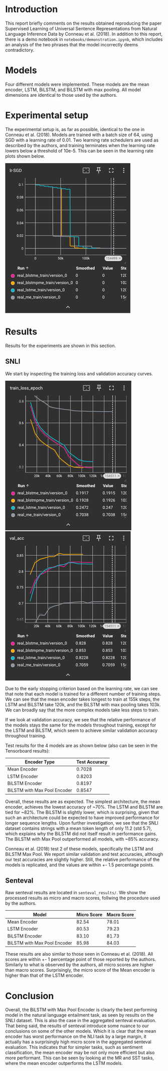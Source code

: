 # Introduction

This report briefly comments on the results obtained reproducing the paper Supervised 
Learning of Universal Sentence Representations from Natural Language Inference Data 
by Conneau et al. (2018). In addition to this report, there is a demo notebook 
in `notebooks/demonstration.ipynb`, which includes an analysis of the two phrases that the model
incorrectly deems contradictory. 

# Models

Four different models were implemented. These models are the mean encoder, LSTM, BiLSTM, and 
BiLSTM with max pooling. All model dimensions are identical to those used by the authors. 

# Experimental setup

The experimental setup is, as far as possible, identical to the one in Conneau et al. (2018).
Models are trained with a batch size of 64, using SGD with a learning rate of 0.01. Two learning
rate schedulers are used as described by the authors, and training terminates when the learning
rate lowers below a threshold of 10e-5. This can be seen in the learning rate plots shown below. 

![img_1.png](imgs/img_1.png)

# Results

Results for the experiments are shown in this section. 

## SNLI

We start by inspecting the training loss 
and validation accuracy curves. 

![img_2.png](imgs/img_2.png)
![img_3.png](imgs/img_3.png)

Due to the early stopping criterion based on the learning rate, we can see that 
note that each model is trained for a different number of training steps. We can see that 
the mean encoder takes longest to train at 155k steps, the LSTM and BiLSTM take 120k, and the 
BiLSTM with max pooling takes 103k. We can broadly say that the more complex models take 
less steps to train. 

If we look at validation accuracy, we see that the relative performance of the models stays 
the same for the models throughout training, except for the LSTM and BiLSTM, which seem to 
achieve similar validation accuracy throughout training. 

Test results for the 4 models are as shown below (also can be seen in the Tensorboard results):

| Encoder Type                 | Test Accuracy |
|------------------------------|---------------|
| Mean Encoder                 | 0.7028        |
| LSTM Encoder                 | 0.8203        |
| BiLSTM Encoder               | 0.8197        |
| BiLSTM with Max Pool Encoder | 0.8547        |

Overall, these results are as expected. The simplest architecture, the mean encoder, achieves the 
lowest accuracy of ~70%. The LSTM and BiLSTM are tied for ~82%. The BiLSTM is slightly lower, which is 
surprising, given that such an architecture could be expected to have improved performance for longer
sequence lengths. Upon further investigation, we see that the SNLI dataset contains strings with a mean 
token length of only 11.2 (std 5.7), which explains why the BiLSTM did not itself result in performance gains. 
The BiLSTM with Max Pool outperformed all models, with ~85% accuracy.

Conneau et al. (2018) test 2 of these models, specifically the LSTM and BiLSTM Max Pool. We report similar validation and 
test accuracies, although our test accuracies are slightly higher. Still, the relative performance of the models 
is replicated, and the values are within +- 1.5 percentage points. 

## Senteval

Raw senteval results are located in `senteval_results/`. We show the processed results as micro and macro scores, follwing the 
procedure used by the authors.

| Model                        | Micro Score | Macro Score |
|------------------------------|-------------|-------------|
| Mean Encoder                 | 82.54       | 78.01       |
| LSTM Encoder                 | 80.53       | 79.23       |
| BiLSTM Encoder               | 83.10       | 81.73       |
| BiLSTM with Max Pool Encoder | 85.98       | 84.03       |

These results are also similar to those seen in Conneau et al. (2018). All scores are within +- 1 percentage point of those 
reported by the authors. Similarly to what is observed by the authors, all micro scores are higher than macro scores. Surprisingly, 
the micro score of the Mean encoder is higher than that of the LSTM encoder. 

# Conclusion

Overall, the BiLSTM with Max Pool Encoder is clearly the best performing model in the natural language entailment task, as seen by 
results on the SNLI dataset. This is also the case in the aggregated senteval evaluation. That being said, the results of 
senteval introduce some nuance to our conclusions on some of the other models. Which it is clear that the mean encoder has worst performance 
on the NLI task by a large margin, it actually has a surprisingly high micro score in the aggregated senteval evaluation. This indicates that 
for simpler tasks, such as sentiment classification, the mean encoder may be not only more efficient but also more performant. This can be seen by 
looking at the MR and SST tasks, where the mean encoder outperforms the LSTM models. 
